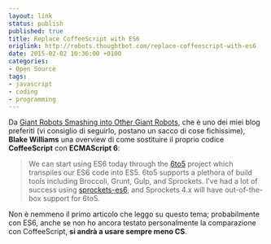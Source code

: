 ```yaml
---
layout: link
status: publish
published: true
title: Replace CoffeeScript with ES6
origlink: http://robots.thoughtbot.com/replace-coffeescript-with-es6
date: 2015-02-02 10:36:00 +0100
categories:
- Open Source
tags:
- javascript
- coding
- programming
---
```


Da [Giant Robots Smashing into Other Giant Robots](http://robots.thoughtbot.com), che è uno dei miei blog preferiti (vi consiglio di seguirlo, postano un sacco di cose fichissime), **Blake Williams** una overview di come sostituire il proprio codice **CoffeeScript** con **ECMAScript 6**:

> We can start using ES6 today through the [6to5](https://6to5.org/) project which transpiles our ES6 code into ES5. 6to5 supports a plethora of build tools including Broccoli, Grunt, Gulp, and Sprockets. I’ve had a lot of success using [sprockets-es6](https://github.com/josh/sprockets-es6), and Sprockets 4.x will have out-of-the-box support for 6to5.

Non è nemmeno il primo articolo che leggo su questo tema; probabilmente con ES6, anche se non ho ancora testato personalmente la comparazione con CoffeeScript, **si andrà a usare sempre meno CS**.
